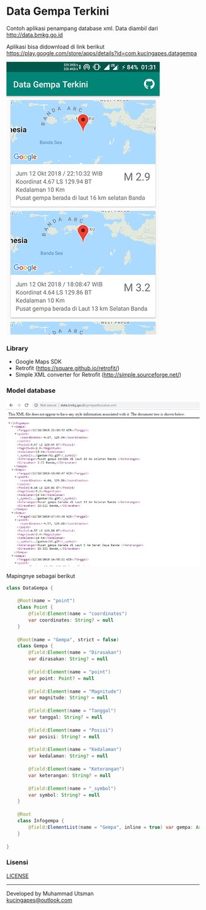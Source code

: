# Data Gempa Terkini
Contoh aplikasi penampang database xml. Data diambil dari http://data.bmkg.go.id

Aplikasi bisa didownload di link berikut
<br>https://play.google.com/store/apps/details?id=com.kucingapes.datagempa

![](image/gempa-app.png)

### Library
- Google Maps SDK
- Retrofit (https://square.github.io/retrofit/)
- Simple XML converter for Retrofit (http://simple.sourceforge.net/)

### Model database
![](image/database.png)

Mapingnye sebagai berikut
```java
class DataGempa {

    @Root(name = "point")
    class Point {
        @field:Element(name = "coordinates")
        var coordinates: String? = null
    }

    @Root(name = "Gempa", strict = false)
    class Gempa {
        @field:Element(name = "Dirasakan")
        var dirasakan: String? = null

        @field:Element(name = "point")
        var point: Point? = null

        @field:Element(name = "Magnitude")
        var magnitude: String? = null

        @field:Element(name = "Tanggal")
        var tanggal: String? = null

        @field:Element(name = "Posisi")
        var posisi: String? = null

        @field:Element(name = "Kedalaman")
        var kedalaman: String? = null

        @field:Element(name = "Keterangan")
        var keterangan: String? = null

        @field:Element(name = "_symbol")
        var symbol: String? = null
    }

    @Root
    class Infogempa {
        @field:ElementList(name = "Gempa", inline = true) var gempa: ArrayList<Gempa>? = null
    }

}
```

### Lisensi
[LICENSE](/LICENSE)

---
Developed by Muhammad Utsman
<br>kucingapes@outlook.com
